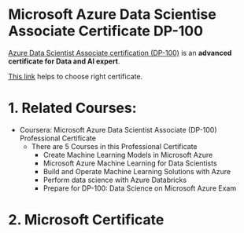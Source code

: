 # Microsoft Azure Data Scientise Associate Certificate DP-100

[Azure Data Scientist Associate certification (DP-100)](https://learn.microsoft.com/en-us/certifications/azure-data-scientist/?WT.mc_id=Azure_blog-wwl%3FWT.mc_id%3DAzure_blog-wwl&tab=tab-learning-paths) is an **advanced certificate for Data and AI expert**. 

[This link](https://techcommunity.microsoft.com/t5/microsoft-learn-blog/finding-the-right-microsoft-azure-certification-for-you/ba-p/1469359) helps to choose right certificate.


# 1. Related Courses:
- Coursera: Microsoft Azure Data Scientist Associate (DP-100) Professional Certificate
  - There are 5 Courses in this Professional Certificate
    - Create Machine Learning Models in Microsoft Azure
    - Microsoft Azure Machine Learning for Data Scientists
    - Build and Operate Machine Learning Solutions with Azure
    - Perform data science with Azure Databricks
    - Prepare for DP-100: Data Science on Microsoft Azure Exam
# 2. Microsoft Certificate

